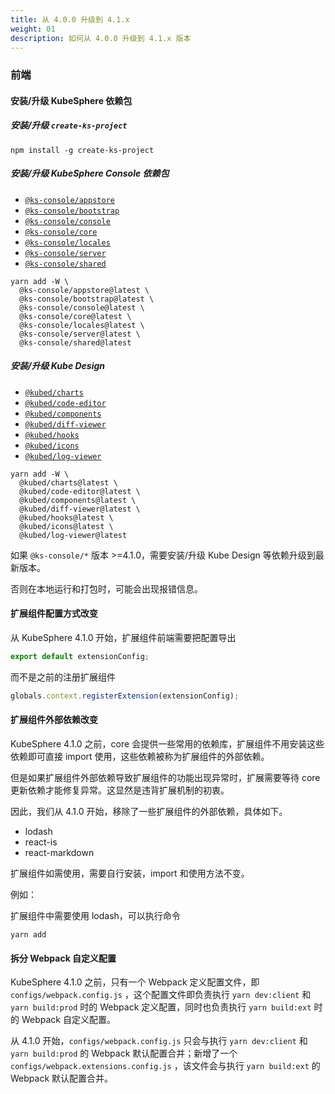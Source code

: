 ```yaml
---
title: 从 4.0.0 升级到 4.1.x
weight: 01
description: 如何从 4.0.0 升级到 4.1.x 版本
---
```


### 前端

#### 安装/升级 KubeSphere 依赖包

##### 安装/升级 `create-ks-project`

```shell
npm install -g create-ks-project
```

##### 安装/升级 KubeSphere Console 依赖包

- [`@ks-console/appstore`](https://www.npmjs.com/package/@ks-console/appstore)
- [`@ks-console/bootstrap`](https://www.npmjs.com/package/@ks-console/bootstrap)
- [`@ks-console/console`](https://www.npmjs.com/package/@ks-console/console)
- [`@ks-console/core`](https://www.npmjs.com/package/@ks-console/core)
- [`@ks-console/locales`](https://www.npmjs.com/package/@ks-console/locales)
- [`@ks-console/server`](https://www.npmjs.com/package/@ks-console/server)
- [`@ks-console/shared`](https://www.npmjs.com/package/@ks-console/shared)

```shell
yarn add -W \
  @ks-console/appstore@latest \
  @ks-console/bootstrap@latest \
  @ks-console/console@latest \
  @ks-console/core@latest \
  @ks-console/locales@latest \
  @ks-console/server@latest \
  @ks-console/shared@latest
```

##### 安装/升级 Kube Design

- [`@kubed/charts`](https://www.npmjs.com/package/@kubed/charts)
- [`@kubed/code-editor`](https://www.npmjs.com/package/@kubed/code-editor)
- [`@kubed/components`](https://www.npmjs.com/package/@kubed/components)
- [`@kubed/diff-viewer`](https://www.npmjs.com/package/@kubed/diff-viewer)
- [`@kubed/hooks`](https://www.npmjs.com/package/@kubed/hooks)
- [`@kubed/icons`](https://www.npmjs.com/package/@kubed/icons)
- [`@kubed/log-viewer`](https://www.npmjs.com/package/@kubed/log-viewer)

```shell
yarn add -W \
  @kubed/charts@latest \
  @kubed/code-editor@latest \
  @kubed/components@latest \
  @kubed/diff-viewer@latest \
  @kubed/hooks@latest \
  @kubed/icons@latest \
  @kubed/log-viewer@latest
```

如果 `@ks-console/*` 版本 >=4.1.0，需要安装/升级 Kube Design 等依赖升级到最新版本。

否则在本地运行和打包时，可能会出现报错信息。

#### 扩展组件配置方式改变

从 KubeSphere 4.1.0 开始，扩展组件前端需要把配置导出

```js
export default extensionConfig;
```

而不是之前的注册扩展组件

```js
globals.context.registerExtension(extensionConfig);
```

#### 扩展组件外部依赖改变

KubeSphere 4.1.0 之前，core 会提供一些常用的依赖库，扩展组件不用安装这些依赖即可直接 import 使用，这些依赖被称为扩展组件的外部依赖。

但是如果扩展组件外部依赖导致扩展组件的功能出现异常时，扩展需要等待 core 更新依赖才能修复异常。这显然是违背扩展机制的初衷。

因此，我们从 4.1.0 开始，移除了一些扩展组件的外部依赖，具体如下。

- lodash
- react-is
- react-markdown

扩展组件如需使用，需要自行安装，import 和使用方法不变。

例如：

扩展组件中需要使用 lodash，可以执行命令

```shell
yarn add
```

#### 拆分 Webpack 自定义配置

KubeSphere 4.1.0 之前，只有一个 Webpack 定义配置文件，即 `configs/webpack.config.js` ，这个配置文件即负责执行 `yarn dev:client` 和 `yarn build:prod` 时的 Webpack 定义配置，同时也负责执行 `yarn build:ext` 时的 Webpack 自定义配置。

从 4.1.0 开始，`configs/webpack.config.js` 只会与执行 `yarn dev:client` 和 `yarn build:prod` 的 Webpack 默认配置合并；新增了一个 `configs/webpack.extensions.config.js` ，该文件会与执行 `yarn build:ext` 的 Webpack 默认配置合并。
